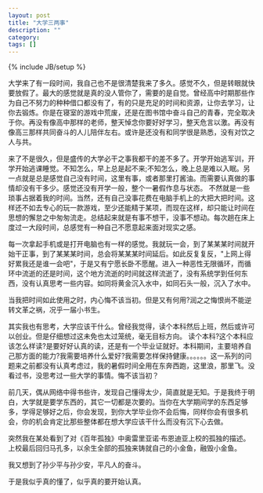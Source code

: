 ```yaml
---
layout: post
title: "大学三两事"
description: ""
category:
tags: []
---
```

{% include JB/setup %}

大学来了有一段时间，我自己也不是很清楚我来了多久。感觉不久，但是转眼就快要放假了。最大的感觉就是真的没人管你了，需要的是自觉。曾经高中时期那些作为自己不努力的种种借口都没有了，有的只是充足的时间和资源，让你去学习，让你去锻炼。你是在寝室的游戏中荒废，还是在图书馆中奋斗自己的青春，完全取决于你。再没有像高中那样的老师，整天悼念你要好好学习，整天危言以激。再没有像高三那样共同奋斗的人儿陪伴左右。或许是还没有和同学很是熟悉，没有对饮之人与共。

来了不是很久，但是盛传的大学必干之事我都干的差不多了。开学开始逃军训，开学开始逃课睡觉。不知怎么，早上总是起不来;不知怎么，晚上总是难以入眠。另一点就是总是感觉自己没有时间，这里有事，或者那里打酱油。而需要认真做的事情却没有干多少。感觉还没有开学一般，整个一暑假作息与状态。
不然就是一些琐事占据着我的时间。当然，还有自己没事花费在电脑手机上的大把大把时间。这样还不如去专心的玩一款游戏，至少还能精于某项，而现在这样，却只能让时间在思想的懈怠之中匆匆流走。总结起来就是有事不想干，没事不想动。每次趟在床上度过一大段时间，总感觉有一种自己不愿意起来面对现实之感。

每一次拿起手机或是打开电脑也有一样的感觉。我就玩一会，到了某某某时间就开始干正事，到了某某某时间，总会将某某某时间延后。如此反复复反，"上网上得好累我还是谁一会吧"，于是又有宁愿长卧不愿醒。进入一种恶性无限循环，而循环中流逝的还是时间，这个地方流逝的时间就这样流逝了，没有系统学到任何东西，没有认真思考一些内容。如同将黄金沉入水中，如同石头一般，沉入了水中。

当我把时间如此使用之时，内心悔不该当初。但是又有何用?润之之悔恨尚不能逆转文革之祸，况乎一届小书生。

其实我也有思考，大学应该干什么。曾经我觉得，读个本科然后上班，然后或许可以创业。但是仔细想过这未免也太过笼统，毫无目标方向。 读个本科?这个本科应该怎么样读?是要好好认真的读，还是有一个毕业证就好。本科期间，主要培养自己那方面的能力?我需要培养什么爱好?我需要怎样保持健康。。。。。。这一系列的问题来之前都没有认真考虑过，我的暑假时间全用在东奔西跑，这里浪，那里飞。没看过书，没思考过一些大学的事情。悔不该当初？

前几天，偶从网络中得书些许，发现自己懂得太少，简直就是无知。于是我终于明白，大学就是要学东西的，其它一切都是次要的。当你在大学期间学的东西足够多，学得足够好之后，你会发现，到你大学毕业你不会后悔，同样你会有很多机会，你的机会肯定比那些整体都在想大学应该干什么而没有沉下心去做。

突然我在某处看到了对《百年孤独》中奥雷里亚诺·布恩迪亚上校的孤独的描述。上校最后回归马孔多，以余生全部的孤独来铸就自己的小金鱼，融毁小金鱼。

我又想到了孙少平与孙少安，平凡人的奋斗。

于是我似乎真的懂了，似乎真的要开始认真。
